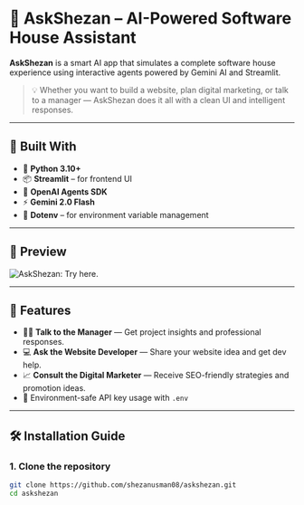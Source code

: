 # 🚀 AskShezan – AI-Powered Software House Assistant

**AskShezan** is a smart AI app that simulates a complete software house experience using interactive agents powered by Gemini AI and Streamlit.

> 💡 Whether you want to build a website, plan digital marketing, or talk to a manager — AskShezan does it all with a clean UI and intelligent responses.

---

## 🔧 Built With

- 🐍 **Python 3.10+**
- 📦 **Streamlit** – for frontend UI
- 🧠 **OpenAI Agents SDK**
- ⚡ **Gemini 2.0 Flash**
- 🔐 **Dotenv** – for environment variable management

---

## 📸 Preview

![AskShezan: Try here.]()

---

## 🧠 Features

- 🧑‍💼 **Talk to the Manager** — Get project insights and professional responses.
- 💻 **Ask the Website Developer** — Share your website idea and get dev help.
- 📈 **Consult the Digital Marketer** — Receive SEO-friendly strategies and promotion ideas.
- 🔐 Environment-safe API key usage with `.env`

---

## 🛠️ Installation Guide

### 1. Clone the repository

```bash
git clone https://github.com/shezanusman08/askshezan.git
cd askshezan
